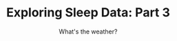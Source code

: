 ---
layout: post
title: "Exploring Sleep Data: Part 3"
subtitle: "What's the weather?"
cover-img: /projects/assets/images/darkbanner.jpeg
thumbnail-img: /projects/assets/images/darktrend.jpeg
gh-repo: dovarfalcone/google-takeout-location-parser
gh-badge: [star, fork, follow]
category: Project
tags: [Project, sleep]
---